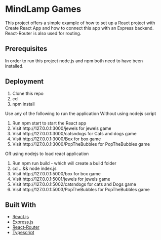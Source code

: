 # MindLamp Games

This project offers a simple example of how to set up a React project with Create React App and how to connect this app with an Express backend. React-Router is also used for routing.

## Prerequisites
In order to run this project node.js and npm both need to have been installed.

## Deployment
<ol>
<li>Clone this repo</li>
<li>cd <Game-name></li>
<li>npm install</li>
</ol>
Use any of the following to run the application Without using nodejs script
<ol>
<li>Run npm start to start the React app</li>
  <li>Visit http://127.0.0.1:3000/jewels for jewels game </li>
  <li>Visit http://127.0.0.1:3000/catsndogs for Cats and dogs game </li>
  <li>Visit http://127.0.0.1:3000/Box for box game </li>
  <li>Visit http://127.0.0.1:3000/PopTheBubbles for PopTheBubbles game </li>
</ol>
OR using nodejs to load react application
<ol>
<li>Run npm run build - which will create a build folder</li>
  <li>cd .. && node index.js</li>
  <li>Visit http://127.0.0.1:5000/box for box game </li>
  <li>Visit http://127.0.0.1:5001/jewels for jewels game </li>
  <li>Visit http://127.0.0.1:5002/catsndogs for cats and Dogs game</li>
  <li>Visit http://127.0.0.1:5003/PopTheBubbles for PopTheBubbles game </li>  
</ol>

## Built With

* [React.js](https://reactjs.org/)
* [Express.js](https://expressjs.com/)
* [React-Router](https://reacttraining.com/react-router/core/guides/philosophy)
* [Typescript](https://www.typescriptlang.org/)
